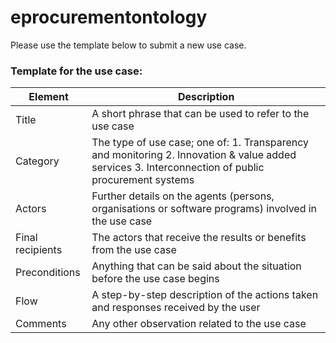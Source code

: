 # eprocurementontology
Please use the template below to submit a new use case.
### Template for the use case:  

|Element|Description|
|---|---|
|Title|A short phrase that can be used to refer to the use case|
|Category|The type of use case; one of: 1. Transparency and monitoring 2. Innovation & value added services  3. Interconnection of public procurement systems|
|Actors|Further details on the agents (persons, organisations or software programs) involved in the use case|
|Final recipients|The actors that receive the results or benefits from the use case|
|Preconditions|Anything that can be said about the situation before the use case begins|
|Flow|A step-by-step description of the actions taken and responses received by the user|
|Comments|Any other observation related to the use case|
